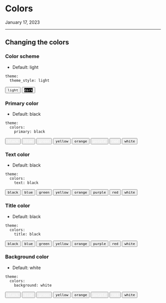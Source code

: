 # Colors

January 17, 2023

---

## Changing the colors

### Color scheme

- Default: light

```
theme:
  theme_style: light
```

<button class="color-button" data-theme="light">
    <code style="background: #ffffff !important; color: #000000 !important">light</code>
</button>
<button class="color-button" data-theme="dark">
    <code style="background: #000000; color: #ffffff !important">dark</code>
</button>

### Primary color

- Default: black

```
theme:
  colors:
    primary: black
```

<button color-primary="#000000">
    <code style="background: var(--color-black) !important; color: #ffffff !important;">black</code>
</button>
<button color-primary="#4051b5">
    <code style="background: var(--color-blue) !important; color: #ffffff !important;">blue</code>
</button>
<button color-primary="#4cae4f">
    <code style="background: var(--color-green) !important; color: #ffffff !important;">green</code>
</button>
<button color-primary="#f1dc15">
    <code style="background: var(--color-yellow) !important; color: #000000 !important;">yellow</code>
</button>
<button color-primary="#ffa724">
    <code style="background: var(--color-orange) !important; color: #000000 !important;">orange</code>
</button>
<button color-primary="#ab47bd">
    <code style="background: var(--color-purple) !important; color: #ffffff !important;">purple</code>
</button>
<button color-primary="#ff2c06">
    <code style="background: var(--color-red) !important; color: #ffffff !important;">red</code>
</button>
<button color-primary="#ffffff">
    <code style="background: var(--color-white) !important; color: #000000 !important;">white</code>
</button>

### Text color

- Default: black

```
theme:
  colors:
    text: black
```

<button color-text="#000000">
    <code style="background: var(--color-white) !important; color: var(--color-black) !important;">black</code>
</button>
<button color-text="#4051b5">
    <code style="background: var(--color-white) !important; color: var(--color-blue) !important;">blue</code>
</button>
<button color-text="#4cae4f">
    <code style="background: var(--color-white) !important; color: var(--color-green) !important;">green</code>
</button>
<button color-text="#f1dc15">
    <code style="background: var(--color-white) !important; color: var(--color-yellow) !important;">yellow</code>
</button>
<button color-text="#ffa724">
    <code style="background: var(--color-white) !important; color: var(--color-orange) !important;">orange</code>
</button>
<button color-text="#ab47bd">
    <code style="background: var(--color-white) !important; color: var(--color-purple) !important;">purple</code>
</button>
<button color-text="#ff2c06">
    <code style="background: var(--color-white) !important; color: var(--color-red) !important;">red</code>
</button>
<button color-text="#ffffff">
    <code style="background: var(--color-white) !important; color: #000000 !important;">white</code>
</button>

### Title color

- Default: black

```
theme:
  colors:
    title: black
```

<button color-title="#000000">
    <code style="background: var(--color-white) !important; color: var(--color-black) !important;">black</code>
</button>
<button color-title="#4051b5">
    <code style="background: var(--color-white) !important; color: var(--color-blue) !important;">blue</code>
</button>
<button color-title="#4cae4f">
    <code style="background: var(--color-white) !important; color: var(--color-green) !important;">green</code>
</button>
<button color-title="#f1dc15">
    <code style="background: var(--color-white) !important; color: var(--color-yellow) !important;">yellow</code>
</button>
<button color-title="#ffa724">
    <code style="background: var(--color-white) !important; color: var(--color-orange) !important;">orange</code>
</button>
<button color-title="#ab47bd">
    <code style="background: var(--color-white) !important; color: var(--color-purple) !important;">purple</code>
</button>
<button color-title="#ff2c06">
    <code style="background: var(--color-white) !important; color: var(--color-red) !important;">red</code>
</button>
<button color-title="#ffffff">
    <code style="background: var(--color-white) !important; color: #000000 !important;">white</code>
</button>

### Background color

- Default: white

```
theme:
  colors:
    background: white
```

<button color-background="#000000">
    <code style="background: var(--color-black) !important; color: #ffffff !important;">black</code>
</button>
<button color-background="#4051b5">
    <code style="background: var(--color-blue) !important; color: #ffffff !important;">blue</code>
</button>
<button color-background="#4cae4f">
    <code style="background: var(--color-green) !important; color: #ffffff !important;">green</code>
</button>
<button color-background="#f1dc15">
    <code style="background: var(--color-yellow) !important; color: #000000 !important;">yellow</code>
</button>
<button color-background="#ffa724">
    <code style="background: var(--color-orange) !important; color: #000000 !important;">orange</code>
</button>
<button color-background="#ab47bd">
    <code style="background: var(--color-purple) !important; color: #ffffff !important;">purple</code>
</button>
<button color-background="#ff2c06">
    <code style="background: var(--color-red) !important; color: #ffffff !important;">red</code>
</button>
<button color-background="#ffffff">
    <code style="background: var(--color-white) !important; color: #000000 !important;">white</code>
</button>
